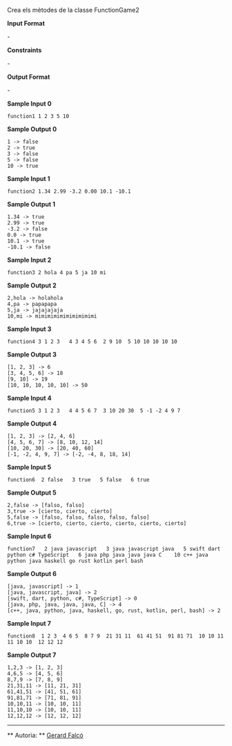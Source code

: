Crea els mètodes de la classe FunctionGame2

**Input Format**

\-

**Constraints**

\-

**Output Format**

\-

**Sample Input 0**

    function1 1 2 3 5 10

**Sample Output 0**

    1 -> false
    2 -> true
    3 -> false
    5 -> false
    10 -> true

**Sample Input 1**

    function2 1.34 2.99 -3.2 0.00 10.1 -10.1

**Sample Output 1**

    1.34 -> true
    2.99 -> true
    -3.2 -> false
    0.0 -> true
    10.1 -> true
    -10.1 -> false

**Sample Input 2**

    function3 2 hola 4 pa 5 ja 10 mi

**Sample Output 2**

    2,hola -> holahola
    4,pa -> papapapa
    5,ja -> jajajajaja
    10,mi -> mimimimimimimimimimi

**Sample Input 3**

    function4 3 1 2 3   4 3 4 5 6  2 9 10  5 10 10 10 10 10

**Sample Output 3**

    [1, 2, 3] -> 6
    [3, 4, 5, 6] -> 18
    [9, 10] -> 19
    [10, 10, 10, 10, 10] -> 50

**Sample Input 4**

    function5 3 1 2 3   4 4 5 6 7  3 10 20 30  5 -1 -2 4 9 7

**Sample Output 4**

    [1, 2, 3] -> [2, 4, 6]
    [4, 5, 6, 7] -> [8, 10, 12, 14]
    [10, 20, 30] -> [20, 40, 60]
    [-1, -2, 4, 9, 7] -> [-2, -4, 8, 18, 14]

**Sample Input 5**

    function6  2 false   3 true   5 false   6 true

**Sample Output 5**

    2,false -> [falso, falso]
    3,true -> [cierto, cierto, cierto]
    5,false -> [falso, falso, falso, falso, falso]
    6,true -> [cierto, cierto, cierto, cierto, cierto, cierto]

**Sample Input 6**

    function7   2 java javascript   3 java javascript java   5 swift dart python c# TypeScript   6 java php java java java C    10 c++ java python java haskell go rust kotlin perl bash

**Sample Output 6**

    [java, javascript] -> 1
    [java, javascript, java] -> 2
    [swift, dart, python, c#, TypeScript] -> 0
    [java, php, java, java, java, C] -> 4
    [c++, java, python, java, haskell, go, rust, kotlin, perl, bash] -> 2

**Sample Input 7**

    function8  1 2 3  4 6 5  8 7 9  21 31 11  61 41 51  91 81 71  10 10 11  11 10 10  12 12 12

**Sample Output 7**

    1,2,3 -> [1, 2, 3]
    4,6,5 -> [4, 5, 6]
    8,7,9 -> [7, 8, 9]
    21,31,11 -> [11, 21, 31]
    61,41,51 -> [41, 51, 61]
    91,81,71 -> [71, 81, 91]
    10,10,11 -> [10, 10, 11]
    11,10,10 -> [10, 10, 11]
    12,12,12 -> [12, 12, 12]

----------

** Autoria: **
[Gerard Falcó](https://github.com/gerardfp)
